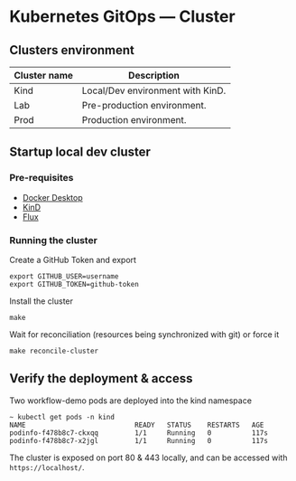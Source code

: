 Kubernetes GitOps — Cluster
===========================

## Clusters environment

| Cluster name  | Description |
| ------------- | ------------- |
| Kind | Local/Dev environment with KinD. |
| Lab  | Pre-production environment. |
| Prod | Production environment.|

## Startup local dev cluster

### Pre-requisites

* [Docker Desktop](https://www.docker.com/products/docker-desktop)
* [KinD](https://kind.sigs.k8s.io/docs/user/quick-start/#installation)
* [Flux](https://toolkit.fluxcd.io/get-started/)

### Running the cluster

Create a GitHub Token and export
```
export GITHUB_USER=username
export GITHUB_TOKEN=github-token
```

Install the cluster
```
make
```

Wait for reconciliation (resources being synchronized with git) or force it
```
make reconcile-cluster
```

## Verify the deployment & access

Two workflow-demo pods are deployed into the kind namespace
```
~ kubectl get pods -n kind
NAME                           READY   STATUS    RESTARTS   AGE
podinfo-f478b8c7-ckxqq         1/1     Running   0          117s
podinfo-f478b8c7-x2jgl         1/1     Running   0          117s
```

The cluster is exposed on port 80 & 443 locally, and can be accessed with `https://localhost/`.
